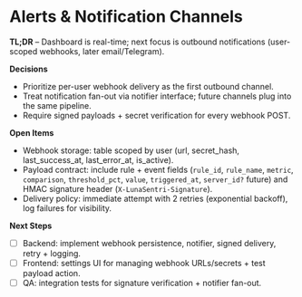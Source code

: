 # Alerts & Notification Channels

**TL;DR** – Dashboard is real-time; next focus is outbound notifications (user-scoped webhooks, later email/Telegram).

**Decisions**
- Prioritize per-user webhook delivery as the first outbound channel.
- Treat notification fan-out via notifier interface; future channels plug into the same pipeline.
- Require signed payloads + secret verification for every webhook POST.

**Open Items**
- Webhook storage: table scoped by user (url, secret_hash, last_success_at, last_error_at, is_active).
- Payload contract: include rule + event fields (`rule_id`, `rule_name`, `metric`, `comparison`, `threshold_pct`, `value`, `triggered_at`, `server_id?` future) and HMAC signature header (`X-LunaSentri-Signature`).
- Delivery policy: immediate attempt with 2 retries (exponential backoff), log failures for visibility.

**Next Steps**
- [ ] Backend: implement webhook persistence, notifier, signed delivery, retry + logging.
- [ ] Frontend: settings UI for managing webhook URLs/secrets + test payload action.
- [ ] QA: integration tests for signature verification + notifier fan-out.

